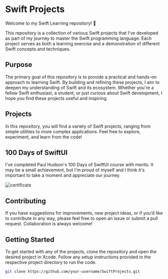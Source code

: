 # Swift Projects

Welcome to my Swift Learning repository! 🎉

This repository is a collection of various Swift projects that I’ve developed as part of my journey to master the Swift programming language. Each project serves as both a learning exercise and a demonstration of different Swift concepts and techniques.

## Purpose

The primary goal of this repository is to provide a practical and hands-on approach to learning Swift. By building and refining these projects, I aim to deepen my understanding of Swift and its ecosystem. Whether you're a fellow Swift enthusiast, a student, or just curious about Swift development, I hope you find these projects useful and inspiring.

## Projects

In this repository, you will find a variety of Swift projects, ranging from simple utilities to more complex applications. Feel free to explore, experiment, and learn from the code!

## 100 Days of SwiftUI

I've completed Paul Hudson's 100 Days of SwiftUI course with merits. It may be a small achievement, but I'm proud of myself and I think it's important to take a moment and appreciate our journey.

![certificate](https://github.com/user-attachments/assets/5101b22c-4903-47f2-bcce-f6e8ffae3ef7)

## Contributing

If you have suggestions for improvements, new project ideas, or if you’d like to contribute in any way, please feel free to open an issue or submit a pull request. Collaboration is always welcome!

## Getting Started

To get started with any of the projects, clone the repository and open the desired project in Xcode. Follow any setup instructions provided in the respective project directory to run the code.

```bash
git clone https://github.com/your-username/SwiftProjects.git
